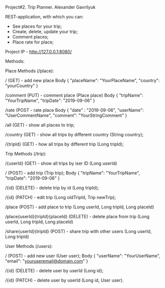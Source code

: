 Project#2. Trip Planner. Alexander Gavrilyuk

REST-application, with which you can:
- See places for your trip;
- Create, delete, update your trip;
- Comment places;
- Place rate for place;

Project IP - http://127.0.0.1:8080/

Methods:

Place Methods (/place):

/ (GET) - add new place
Body
{
"placeName": "YourPlaceName",
"country": "yourCountry"
}

/comment (PUT) - comment place (Place place)
Body
{
"tripName": "YourTripName",
"tripDate": "2019-09-06"
}

/rate (POST - rate place
Body
{
"date" : "2019-09-06",
"userName": "UserCommentName",
"comment": "YourStringComment"
}

/all (GET) - show all places to trip;

/country (GET) - show all trips by different country (String country);

/{tripId} (GET) - how all trips by different trip (Long tripId);


Trip Methods (/trip):

/{userId} (GET) - show all trips by iser ID (Long userId)

/ (POST) - add trip (Trip trip);
Body
{
"tripName": "YourTripName",
"tripDate": "2019-09-06"
}

/{id} (DELETE) - delete trip by id (Long tripId);

/{id} (PATCH) - edit trip (Long oldTripId, Trip newTrip);

/place (POST) - add place to trip (Long userId, Long tripId, Long placeId) 

/place{userId}{tripId}{placeId} (DELETE) - delete place from trip (Long userId, Long tripId, Long placeId)

/share{userId}{tripId} (POST) - share trip with other users (Long userId, Long tripId)


User Methods (/users):

/ (POST) - add new user (User user);
Body
{
"userName": "YourUserName",
"email": "youruseremail@domain.com"
}

/{id} (DELETE) - delete user by userId (Long id);

/{id} (PATCH) - delete user by userId (Long id, User user).



